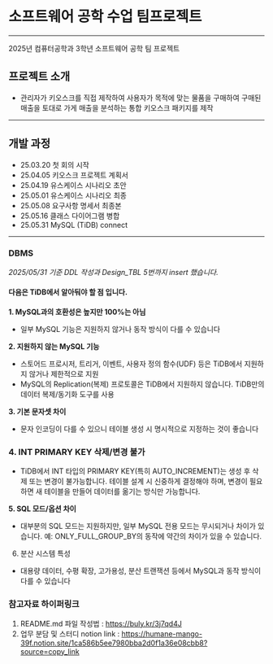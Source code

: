 # 소프트웨어 공학 수업 팀프로젝트


---
2025년 컴퓨터공학과 3학년 소프트웨어 공학 팀 프로젝트
## 프로젝트 소개
* 관리자가 키오스크를 직접 제작하여 사용자가 목적에 맞는 물품을 구매하여 구매된 매출을 토대로
  가게 매출을 분석하는 통합 키오스크 패키지를 제작
---

## 개발 과정
* 25.03.20 첫 회의 시작
* 25.04.05 키오스크 프로젝트 계획서
* 25.04.19 유스케이스 시나리오 초안
* 25.05.01 유스케이스 시나리오 최종
* 25.05.08 요구사항 명세서 최종본
* 25.05.16 클래스 다이어그램 병합
* 25.05.31 MySQL (TiDB) connect
---
### DBMS
_2025/05/31 기준 DDL 작성과 Design_TBL 5번까지 insert 했습니다._
#### 다음은 TiDB에서 알아둬야 할 점 입니다.
**1.   MySQL과의 호환성은 높지만 100%는 아님**

- 일부 MySQL 기능은 지원하지 않거나 동작 방식이 다를 수 있습니다

**2. 지원하지 않는 MySQL 기능**

- 스토어드 프로시저, 트리거, 이벤트, 사용자 정의 함수(UDF) 등은 TiDB에서 지원하지 않거나 제한적으로 지원
- MySQL의 Replication(복제) 프로토콜은 TiDB에서 지원하지 않습니다. TiDB만의 데이터 복제/동기화 도구를 사용

**3. 기본 문자셋 차이**
- 문자 인코딩이 다를 수 있으니 테이블 생성 시 명시적으로 지정하는 것이 좋습니다

### **4. INT PRIMARY KEY 삭제/변경 불가**

- TiDB에서 INT 타입의 PRIMARY KEY(특히 AUTO_INCREMENT)는 생성 후 삭제 또는 변경이 불가능합니다.
  테이블 설계 시 신중하게 결정해야 하며, 변경이 필요하면 새 테이블을 만들어 데이터를 옮기는 방식만 가능합니다.

**5. SQL 모드/옵션 차이**

- 대부분의 SQL 모드는 지원하지만, 일부 MySQL 전용 모드는 무시되거나 차이가 있습니다.
  예: ONLY_FULL_GROUP_BY의 동작에 약간의 차이가 있을 수 있습니다.

6. 분산 시스템 특성

- 대용량 데이터, 수평 확장, 고가용성, 분산 트랜잭션 등에서 MySQL과 동작 방식이 다를 수 있습니다




### 참고자료 하이퍼링크
1. README.md 파일 작성법 : <https://buly.kr/3j7qd4J>
2. 업무 분담 및 스터디 notion link : <https://humane-mango-39f.notion.site/1ca586b5ee7980bba2d0f1a36e08cbb8?source=copy_link> 